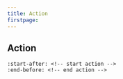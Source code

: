 ```yaml
---
title: Action
firstpage:
---
```


## Action

```{include} ../../README.md
:start-after: <!-- start action -->
:end-before: <!-- end action -->
```
